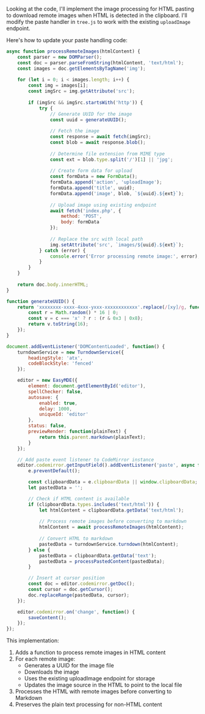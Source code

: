 Looking at the code, I'll implement the image processing for HTML pasting to download remote images when HTML is detected in the clipboard. I'll modify the paste handler in `tree.js` to work with the existing `uploadImage` endpoint.

Here's how to update your paste handling code:

```javascript
async function processRemoteImages(htmlContent) {
    const parser = new DOMParser();
    const doc = parser.parseFromString(htmlContent, 'text/html');
    const images = doc.getElementsByTagName('img');
    
    for (let i = 0; i < images.length; i++) {
        const img = images[i];
        const imgSrc = img.getAttribute('src');
        
        if (imgSrc && imgSrc.startsWith('http')) {
            try {
                // Generate UUID for the image
                const uuid = generateUUID();
                
                // Fetch the image
                const response = await fetch(imgSrc);
                const blob = await response.blob();
                
                // Determine file extension from MIME type
                const ext = blob.type.split('/')[1] || 'jpg';
                
                // Create form data for upload
                const formData = new FormData();
                formData.append('action', 'uploadImage');
                formData.append('title', uuid);
                formData.append('image', blob, `${uuid}.${ext}`);
                
                // Upload image using existing endpoint
                await fetch('index.php', {
                    method: 'POST',
                    body: formData
                });
                
                // Replace the src with local path
                img.setAttribute('src', `images/${uuid}.${ext}`);
            } catch (error) {
                console.error('Error processing remote image:', error);
            }
        }
    }
    
    return doc.body.innerHTML;
}

function generateUUID() {
    return 'xxxxxxxx-xxxx-4xxx-yxxx-xxxxxxxxxxxx'.replace(/[xy]/g, function(c) {
        const r = Math.random() * 16 | 0;
        const v = c === 'x' ? r : (r & 0x3 | 0x8);
        return v.toString(16);
    });
}

document.addEventListener('DOMContentLoaded', function() {
    turndownService = new TurndownService({
        headingStyle: 'atx',
        codeBlockStyle: 'fenced'
    });

    editor = new EasyMDE({
        element: document.getElementById('editor'),
        spellChecker: false,
        autosave: {
            enabled: true,
            delay: 1000,
            uniqueId: 'editor'
        },
        status: false,
        previewRender: function(plainText) {
            return this.parent.markdown(plainText);
        }
    });

    // Add paste event listener to CodeMirror instance
    editor.codemirror.getInputField().addEventListener('paste', async function(e) {
        e.preventDefault();

        const clipboardData = e.clipboardData || window.clipboardData;
        let pastedData = '';

        // Check if HTML content is available
        if (clipboardData.types.includes('text/html')) {
            let htmlContent = clipboardData.getData('text/html');
            
            // Process remote images before converting to markdown
            htmlContent = await processRemoteImages(htmlContent);
            
            // Convert HTML to markdown
            pastedData = turndownService.turndown(htmlContent);
        } else {
            pastedData = clipboardData.getData('text');
            pastedData = processPastedContent(pastedData);
        }

        // Insert at cursor position
        const doc = editor.codemirror.getDoc();
        const cursor = doc.getCursor();
        doc.replaceRange(pastedData, cursor);
    });

    editor.codemirror.on('change', function() {
        saveContent();
    });
});
```

This implementation:
1. Adds a function to process remote images in HTML content
2. For each remote image:
    - Generates a UUID for the image file
    - Downloads the image
    - Uses the existing uploadImage endpoint for storage
    - Updates the image source in the HTML to point to the local file
3. Processes the HTML with remote images before converting to Markdown
4. Preserves the plain text processing for non-HTML content